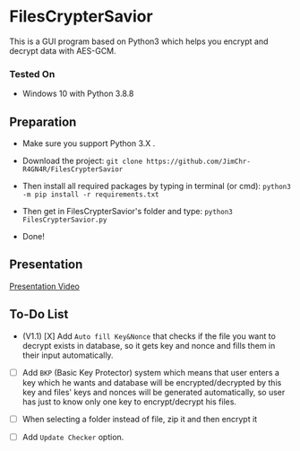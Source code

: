 # FilesCrypterSavior
This is a GUI program based on Python3 which helps you encrypt and decrypt data with AES-GCM.

### Tested On
- Windows 10 with Python 3.8.8


## Preparation
- Make sure you support Python 3.X .
- Download the project: `git clone https://github.com/JimChr-R4GN4R/FilesCrypterSavior`
- Then install all required packages by typing in terminal (or cmd):
`python3 -m pip install -r requirements.txt`


- Then get in FilesCrypterSavior's folder and type:
`python3 FilesCrypterSavior.py`

- Done!

## Presentation
[Presentation Video](https://www.youtube.com/watch?v=K3w5Q58m8UA)


## To-Do List
- (V1.1) [X] Add `Auto fill Key&Nonce` that checks if the file you want to decrypt exists in database, so it gets key and nonce and fills them in their input automatically. 

- [ ] Add `BKP` (Basic Key Protector) system which means that user enters a key which he wants and database will be encrypted/decrypted by this key and files' keys and nonces will be generated automatically, so user has just to know only one key to encrypt/decrypt his files.

- [ ] When selecting a folder instead of file, zip it and then encrypt it

- [ ] Add `Update Checker` option.
